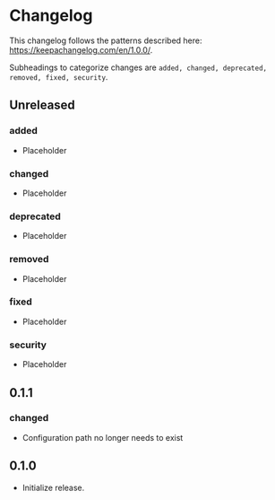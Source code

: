 Changelog
=========
This changelog follows the patterns described here: https://keepachangelog.com/en/1.0.0/.

Subheadings to categorize changes are `added, changed, deprecated, removed, fixed, security`.

## Unreleased
### added
- Placeholder
### changed
- Placeholder
### deprecated
- Placeholder
### removed
- Placeholder
### fixed
- Placeholder
### security
- Placeholder

## 0.1.1
### changed
- Configuration path no longer needs to exist

## 0.1.0
- Initialize release.